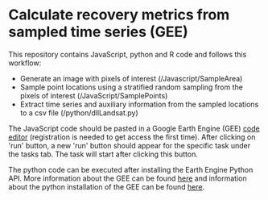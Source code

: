 # Calculate recovery metrics from sampled time series (GEE)
This repository contains JavaScript, python and R code and follows this workflow: 
- Generate an image with pixels of interest (/Javascript/SampleArea)
- Sample point locations using a stratified random sampling from the pixels of interest (/JavaScript/SamplePoints)
- Extract time series and auxiliary information from the sampled locations to a csv file (/python/dllLandsat.py)

The JavaScript code should be pasted in a Google Earth Engine (GEE) [code editor](https://code.earthengine.google.com/) (registration is needed to get access the first time). After clicking on 'run' button, a new 'run' button should appear for the specific task under the tasks tab. The task will start after clicking this button.

The python code can be executed after installing the Earth Engine Python API. More information about the GEE can be found [here](https://developers.google.com/earth-engine) and information about the python installation of the GEE can be found [here](https://developers.google.com/earth-engine/guides/python_install).

